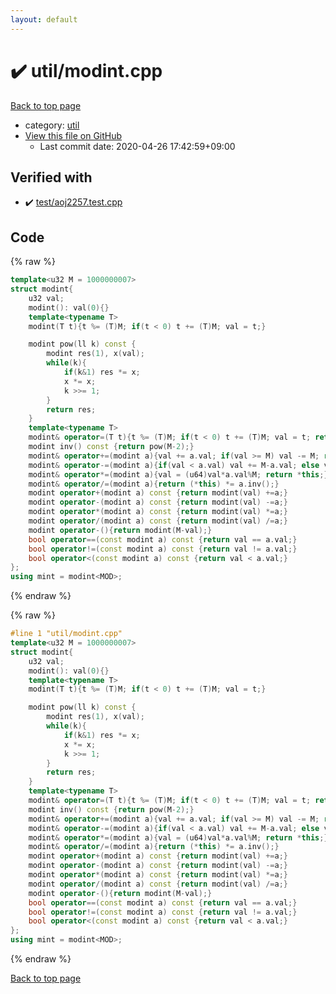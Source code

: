 ```yaml
---
layout: default
---
```


<!-- mathjax config similar to math.stackexchange -->
<script type="text/javascript" async
  src="https://cdnjs.cloudflare.com/ajax/libs/mathjax/2.7.5/MathJax.js?config=TeX-MML-AM_CHTML">
</script>
<script type="text/x-mathjax-config">
  MathJax.Hub.Config({
    TeX: { equationNumbers: { autoNumber: "AMS" }},
    tex2jax: {
      inlineMath: [ ['$','$'] ],
      processEscapes: true
    },
    "HTML-CSS": { matchFontHeight: false },
    displayAlign: "left",
    displayIndent: "2em"
  });
</script>

<script type="text/javascript" src="https://cdnjs.cloudflare.com/ajax/libs/jquery/3.4.1/jquery.min.js"></script>
<script src="https://cdn.jsdelivr.net/npm/jquery-balloon-js@1.1.2/jquery.balloon.min.js" integrity="sha256-ZEYs9VrgAeNuPvs15E39OsyOJaIkXEEt10fzxJ20+2I=" crossorigin="anonymous"></script>
<script type="text/javascript" src="../../assets/js/copy-button.js"></script>
<link rel="stylesheet" href="../../assets/css/copy-button.css" />


# :heavy_check_mark: util/modint.cpp

<a href="../../index.html">Back to top page</a>

* category: <a href="../../index.html#05c7e24700502a079cdd88012b5a76d3">util</a>
* <a href="{{ site.github.repository_url }}/blob/master/util/modint.cpp">View this file on GitHub</a>
    - Last commit date: 2020-04-26 17:42:59+09:00




## Verified with

* :heavy_check_mark: <a href="../../verify/test/aoj2257.test.cpp.html">test/aoj2257.test.cpp</a>


## Code

<a id="unbundled"></a>
{% raw %}
```cpp
template<u32 M = 1000000007>
struct modint{
    u32 val;
    modint(): val(0){}
    template<typename T>
    modint(T t){t %= (T)M; if(t < 0) t += (T)M; val = t;}

    modint pow(ll k) const {
        modint res(1), x(val);
        while(k){
            if(k&1) res *= x;
            x *= x;
            k >>= 1;
        }
        return res;
    }
    template<typename T>
    modint& operator=(T t){t %= (T)M; if(t < 0) t += (T)M; val = t; return *this;}
    modint inv() const {return pow(M-2);}
    modint& operator+=(modint a){val += a.val; if(val >= M) val -= M; return *this;}
    modint& operator-=(modint a){if(val < a.val) val += M-a.val; else val -= a.val; return *this;}
    modint& operator*=(modint a){val = (u64)val*a.val%M; return *this;}
    modint& operator/=(modint a){return (*this) *= a.inv();}
    modint operator+(modint a) const {return modint(val) +=a;}
    modint operator-(modint a) const {return modint(val) -=a;}
    modint operator*(modint a) const {return modint(val) *=a;}
    modint operator/(modint a) const {return modint(val) /=a;}
    modint operator-(){return modint(M-val);}
    bool operator==(const modint a) const {return val == a.val;}
    bool operator!=(const modint a) const {return val != a.val;}
    bool operator<(const modint a) const {return val < a.val;}
};
using mint = modint<MOD>;
```
{% endraw %}

<a id="bundled"></a>
{% raw %}
```cpp
#line 1 "util/modint.cpp"
template<u32 M = 1000000007>
struct modint{
    u32 val;
    modint(): val(0){}
    template<typename T>
    modint(T t){t %= (T)M; if(t < 0) t += (T)M; val = t;}

    modint pow(ll k) const {
        modint res(1), x(val);
        while(k){
            if(k&1) res *= x;
            x *= x;
            k >>= 1;
        }
        return res;
    }
    template<typename T>
    modint& operator=(T t){t %= (T)M; if(t < 0) t += (T)M; val = t; return *this;}
    modint inv() const {return pow(M-2);}
    modint& operator+=(modint a){val += a.val; if(val >= M) val -= M; return *this;}
    modint& operator-=(modint a){if(val < a.val) val += M-a.val; else val -= a.val; return *this;}
    modint& operator*=(modint a){val = (u64)val*a.val%M; return *this;}
    modint& operator/=(modint a){return (*this) *= a.inv();}
    modint operator+(modint a) const {return modint(val) +=a;}
    modint operator-(modint a) const {return modint(val) -=a;}
    modint operator*(modint a) const {return modint(val) *=a;}
    modint operator/(modint a) const {return modint(val) /=a;}
    modint operator-(){return modint(M-val);}
    bool operator==(const modint a) const {return val == a.val;}
    bool operator!=(const modint a) const {return val != a.val;}
    bool operator<(const modint a) const {return val < a.val;}
};
using mint = modint<MOD>;

```
{% endraw %}

<a href="../../index.html">Back to top page</a>

